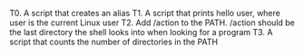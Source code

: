 T0. A script that creates an alias
T1. A script that prints hello user, where user is the current Linux user
T2. Add /action to the PATH. /action should be the last directory the shell looks into when looking for a program
T3. A script that counts the number of directories in the PATH

